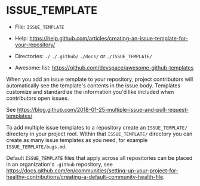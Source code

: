 # ISSUE_TEMPLATE

* File: `ISSUE_TEMPLATE`

* Help: <https://help.github.com/articles/creating-an-issue-template-for-your-repository/>

* Directories: `./` `./.github/` `./docs/` or `./ISSUE_TEMPLATE/`

* Awesome: list: <https://github.com/devspace/awesome-github-templates>

When you add an issue template to your repository, project contributors will automatically see the template's contents in the issue body. Templates customize and standardize the information you'd like included when contributors open issues.

See <https://blog.github.com/2018-01-25-multiple-issue-and-pull-request-templates/>

To add multiple issue templates to a repository create an `ISSUE_TEMPLATE/` directory in your project root. Within that `ISSUE_TEMPLATE/` directory you can create as many issue templates as you need, for example `ISSUE_TEMPLATE/bugs.md`.

Default `ISSUE_TEMPLATE` files that apply across all repositories can be placed in an organization's `.github` repository, see <https://docs.github.com/en/communities/setting-up-your-project-for-healthy-contributions/creating-a-default-community-health-file>.
